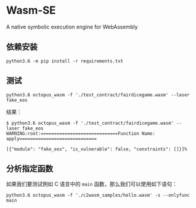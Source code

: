 # Wasm-SE
A native symbolic execution engine for WebAssembly

## 依赖安装
```shell
python3.6 -m pip install -r requirements.txt
```

## 测试

```shell
python3.6 octopus_wasm -f './test_contract/fairdicegame.wasm' --laser fake_eos
```

结果：

```shell
$ python3.6 octopus_wasm -f './test_contract/fairdicegame.wasm' --laser fake_eos
WARNING:root:=============================Function Name: apply=============================

[{"module": "fake_eos", "is_vulnerable": false, "constraints": []}]%
```

## 分析指定函数
如果我们要测试例如 C 语言中的 `main` 函数，那么我们可以使用如下语句：
```shell
python3.6 octopus_wasm -f './c2wasm_samples/hello.wasm' -s --onlyfunc main
```